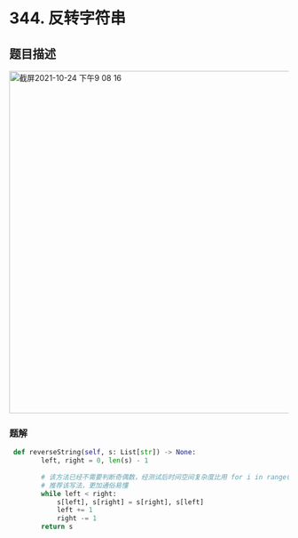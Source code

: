 # 344. 反转字符串
## 题目描述
<img width="616" alt="截屏2021-10-24 下午9 08 16" src="https://user-images.githubusercontent.com/49756528/138617589-817f1a12-6c95-4f0d-a9e1-86400d6dd7b1.png">

### 题解
```python
 def reverseString(self, s: List[str]) -> None:
        left, right = 0, len(s) - 1
        
        # 该方法已经不需要判断奇偶数，经测试后时间空间复杂度比用 for i in range(right//2)更低
        # 推荐该写法，更加通俗易懂
        while left < right:
            s[left], s[right] = s[right], s[left]
            left += 1
            right -= 1
        return s

```

